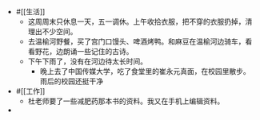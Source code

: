 - #[[生活]]
    - 这周周末只休息一天，五一调休。上午收拾衣服，把不穿的衣服扔掉，清理出不少空间。
    - 去温榆河野餐，买了宫门口馒头、啤酒烤鸭。和麻豆在温榆河边骑车，看看野花，边朗诵一些记住的古诗。
    - 下午下雨了，没有在河边待太长时间。
        - 晚上去了中国传媒大学，吃了食堂里的崔永元真面，在校园里散步。雨后的校园还挺干净
- #[[工作]]
    - 杜老师要了一些减肥药那本书的资料。我又在手机上编辑资料。
- 
